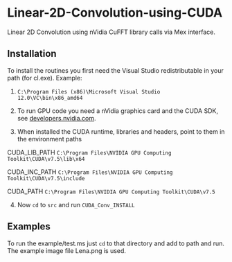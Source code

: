# Linear-2D-Convolution-using-CUDA
Linear 2D Convolution using nVidia CuFFT library calls via Mex interface.


## Installation

To install the routines you first need the Visual Studio redistributable in your path (for cl.exe). Example:

1. `C:\Program Files (x86)\Microsoft Visual Studio 12.0\VC\bin\x86_amd64`

2. To run GPU code you need a nVidia graphics card and the CUDA SDK, see [developers.nvidia.com](https://developer.nvidia.com/cuda-downloads).

3. When installed the CUDA runtime, libraries and headers, point to them in the environment paths

 CUDA_LIB_PATH
 `C:\Program Files\NVIDIA GPU Computing Toolkit\CUDA\v7.5\lib\x64`
 
CUDA_INC_PATH
 `C:\Program Files\NVIDIA GPU Computing Toolkit\CUDA\v7.5\include`
 
 CUDA_PATH
 `C:\Program Files\NVIDIA GPU Computing Toolkit\CUDA\v7.5`
 
4. Now `cd` to `src` and run 
`CUDA_Conv_INSTALL`


## Examples

To run the example/test.ms just `cd` to that directory and add to path and run. The example image file Lena.png is used.

